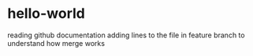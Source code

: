# hello-world
reading github documentation
adding lines to the file in feature branch
to understand how merge works
